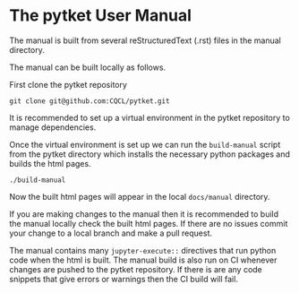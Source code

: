# The pytket User Manual

The manual is built from several reStructuredText (.rst) files in the manual directory.

The manual can be built locally as follows.

First clone the pytket repository

```shell
git clone git@github.com:CQCL/pytket.git
```

It is recommended to set up a virtual environment in the pytket repository to manage dependencies. 

Once the virtual environment is set up we can run the `build-manual` script from the pytket directory which installs the necessary python packages and builds the html pages.

```shell
./build-manual
```

Now the built html pages will appear in the local `docs/manual` directory.

If you are making changes to the manual then it is recommended to build the manual locally check the built html pages. If there are no issues commit your change to a local branch and make a pull request.

The manual contains many `jupyter-execute::` directives that run python code when the html is built. The manual build is also run on CI whenever changes are pushed to the pytket repository. If there is are any code snippets that give errors or warnings then the CI build will fail.
